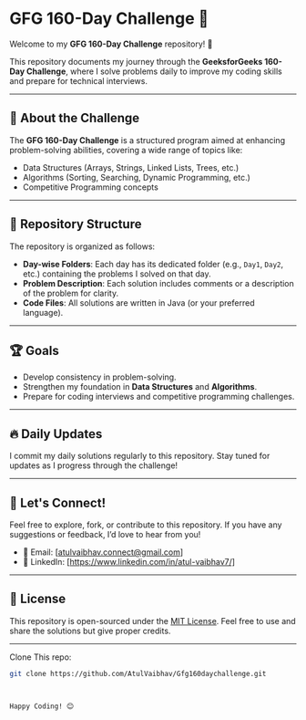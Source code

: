 # GFG 160-Day Challenge 🚀

Welcome to my **GFG 160-Day Challenge** repository! 🎯

This repository documents my journey through the **GeeksforGeeks 160-Day Challenge**, where I solve problems daily to improve my coding skills and prepare for technical interviews.

---

## 📖 About the Challenge
The **GFG 160-Day Challenge** is a structured program aimed at enhancing problem-solving abilities, covering a wide range of topics like:
- Data Structures (Arrays, Strings, Linked Lists, Trees, etc.)
- Algorithms (Sorting, Searching, Dynamic Programming, etc.)
- Competitive Programming concepts

---

## 📂 Repository Structure
The repository is organized as follows:
- **Day-wise Folders**: Each day has its dedicated folder (e.g., `Day1`, `Day2`, etc.) containing the problems I solved on that day.
- **Problem Description**: Each solution includes comments or a description of the problem for clarity.
- **Code Files**: All solutions are written in Java (or your preferred language).


---

## 🏆 Goals
- Develop consistency in problem-solving.
- Strengthen my foundation in **Data Structures** and **Algorithms**.
- Prepare for coding interviews and competitive programming challenges.

---

## 🔥 Daily Updates
I commit my daily solutions regularly to this repository. Stay tuned for updates as I progress through the challenge!

---

## 🌟 Let's Connect!
Feel free to explore, fork, or contribute to this repository. If you have any suggestions or feedback, I’d love to hear from you!

- 📧 Email: [atulvaibhav.connect@gmail.com]
- 💼 LinkedIn: [https://www.linkedin.com/in/atul-vaibhav7/]

---

## 📜 License
This repository is open-sourced under the [MIT License](LICENSE). Feel free to use and share the solutions but give proper credits.

---
Clone This repo:

```bash
git clone https://github.com/AtulVaibhav/Gfg160daychallenge.git



Happy Coding! 😊
